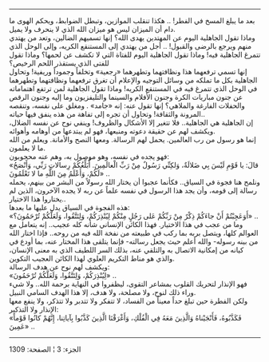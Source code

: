 ------------------------------------------------------------------------

بعد ما يبلغ المسخ في الفطر! .. هكذا تنقلب الموازين، وتبطل الضوابط، ويحكم
الهوى ما دام أن الميزان ليس هو ميزان الله الذي لا ينحرف ولا يميل.  
وماذا تقول الجاهلية اليوم عن المهتدين يهدى الله؟ إنها تسميهم الضالين،
وتعد من يهتدي منهم ويرجع بالرضى والقبول! .. أجل من يهتدي إلى المستنقع
الكريه، وإلى الوحل الذي تتمرغ الجاهلية فيه! وماذا تقول الجاهلية اليوم
للفتاة التي لا تكشف عن لحمها؟ وماذا تقول للفتى الذي يستقذر اللحم
الرخيص؟  
إنها تسمي ترفعهما هذا ونظافتهما وتطهرهما «رجعية» وتخلفاً وجموداً وريفية!
وتحاول الجاهلية بكل ما تملكه من وسائل التوجيه والإعلام أن تغرق ترفعهما
ونظافتهما وتطهرهما في الوحل الذي تتمرغ فيه في المستنقع الكريه! وماذا
تقول الجاهلية لمن ترتفع اهتماماته عن جنون مباريات الكرة وجنون الأفلام
والسينما والتليفزيون وما إليه وجنون الرقص والحفلات الفارغة والملاهي؟
إنها تقول عنه: إنه «جامد» . ومغلق على نفسه، وتنقصه المرونة والثقافة!
وتحاول أن تجره إلى تفاهة من هذه ينفق فيها حياته..  
إن الجاهلية هي الجاهلية.. فلا تتغير إلا الأشكال والظروف! وينفي نوح عن
نفسه الضلال، ويكشف لهم عن حقيقة دعوته ومنبعها، فهو لم يبتدعها من أوهامه
وأهوائه.  
إنما هو رسول من رب العالمين. يحمل لهم الرسالة. ومعها النصح والأمانة.
ويعلم من الله ما لا يعلمون.  
فهو يجده في نفسه، وهو موصول به، وهم عنه محجوبون:  
«قالَ: يا قَوْمِ لَيْسَ بِي ضَلالَةٌ، وَلكِنِّي رَسُولٌ مِنْ رَبِّ الْعالَمِينَ. أُبَلِّغُكُمْ رِسالاتِ رَبِّي،
وَأَنْصَحُ لَكُمْ، وَأَعْلَمُ مِنَ اللَّهِ ما لا تَعْلَمُونَ» ..  
ونلمح هنا فجوة في السياق.. فكأنما عجبوا أن يختار الله رسولاً من البشر من
بينهم، يحمله رسالة إلى قومه، وأن يجد هذا الرسول في نفسه علماً عن ربه لا
يجده الآخرون، الذين لم يختاروا هذا الاختيار..  
هذه الفجوة في السياق يدل عليها ما بعدها:  
«أَوَعَجِبْتُمْ أَنْ جاءَكُمْ ذِكْرٌ مِنْ رَبِّكُمْ عَلى رَجُلٍ مِنْكُمْ لِيُنْذِرَكُمْ، وَلِتَتَّقُوا، وَلَعَلَّكُمْ
تُرْحَمُونَ؟» ..  
وما من عجب في هذا الاختيار. فهذا الكائن الإنساني شأنه كله عجيب.. إنه
يتعامل مع العوالم كلها، ويتصل بربه بما ركب في طبيعته من نفخة الله فيه من
روحه.. فإذا اختار الله من بينه رسوله- والله أعلم حيث يجعل رسالته- فإنما
يتلقى هذا المختار عنه، بما أودع في كيانه من إمكانية الاتصال به والتلقي
عنه، بذلك السر اللطيف الذي به معنى الإنسان، والذي هو مناط التكريم العلوي
لهذا الكائن العجيب التكوين.  
ويكشف لهم نوح عن هدف الرسالة:  
«لِيُنْذِرَكُمْ، وَلِتَتَّقُوا، وَلَعَلَّكُمْ تُرْحَمُونَ» ..  
فهو الإنذار لتحريك القلوب بمشاعر التقوى، ليظفروا في النهاية برحمة الله..
ولا شيء وراء ذلك لنوح، ولا مصلحة، ولا هدف، إلا هذا الهدف السامي
النبيل.  
ولكن الفطرة حين تبلغ حداً معيناً من الفساد، لا تتفكر ولا تتدبر ولا تتذكر،
ولا ينفع معها الإنذار ولا التذكير:  
«فَكَذَّبُوهُ، فَأَنْجَيْناهُ وَالَّذِينَ مَعَهُ فِي الْفُلْكِ، وَأَغْرَقْنَا الَّذِينَ كَذَّبُوا بِآياتِنا، إِنَّهُمْ
كانُوا قَوْماً عَمِينَ» ..

------------------------------------------------------------------------

الجزء: 3 ¦ الصفحة: 1309
